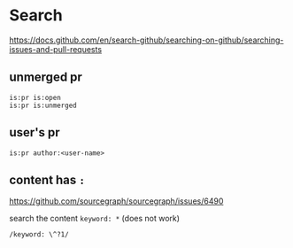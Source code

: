 # Search
https://docs.github.com/en/search-github/searching-on-github/searching-issues-and-pull-requests

## unmerged pr
```
is:pr is:open
is:pr is:unmerged
```

## user's pr
```
is:pr author:<user-name>
```

## content has `:`
https://github.com/sourcegraph/sourcegraph/issues/6490

search the content `keyword: *` (does not work)
```
/keyword: \^?1/
```
